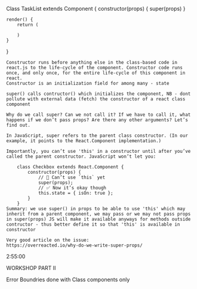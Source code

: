Class TaskList extends Component {
    constructor(props) {
        super(props)
    }

    render() {
        return (

        )
    }
}

    Constructor runs before anything else in the class-based code in react.js to the life-cycle of the component. Constructor code runs once, and only once, for the entire life-cycle of this component in react.
    Constructor is an initialization field for among many - state

    super() calls contructor() which initializes the component, NB - dont pollute with external data (fetch) the constructor of a react class component

    Why do we call super? Can we not call it? If we have to call it, what happens if we don’t pass props? Are there any other arguments? Let’s find out.

    In JavaScript, super refers to the parent class constructor. (In our example, it points to the React.Component implementation.)

    Importantly, you can’t use 'this' in a constructor until after you’ve called the parent constructor. JavaScript won’t let you:

        class Checkbox extends React.Component {
            constructor(props) {
                // 🔴 Can’t use `this` yet
                super(props);
                // ✅ Now it’s okay though
                this.state = { isOn: true };
            }
        }
    Summary: we use super() in props to be able to use 'this' which may inherit from a parent component, we may pass or we may not pass props in super(props) JS will make it available anyways for methods outside contructor - thus better define it so that 'this' is available in constructor

    Very good article on the issue:
    https://overreacted.io/why-do-we-write-super-props/

2:55:00

WORKSHOP PART II

Error Boundries done with Class components only